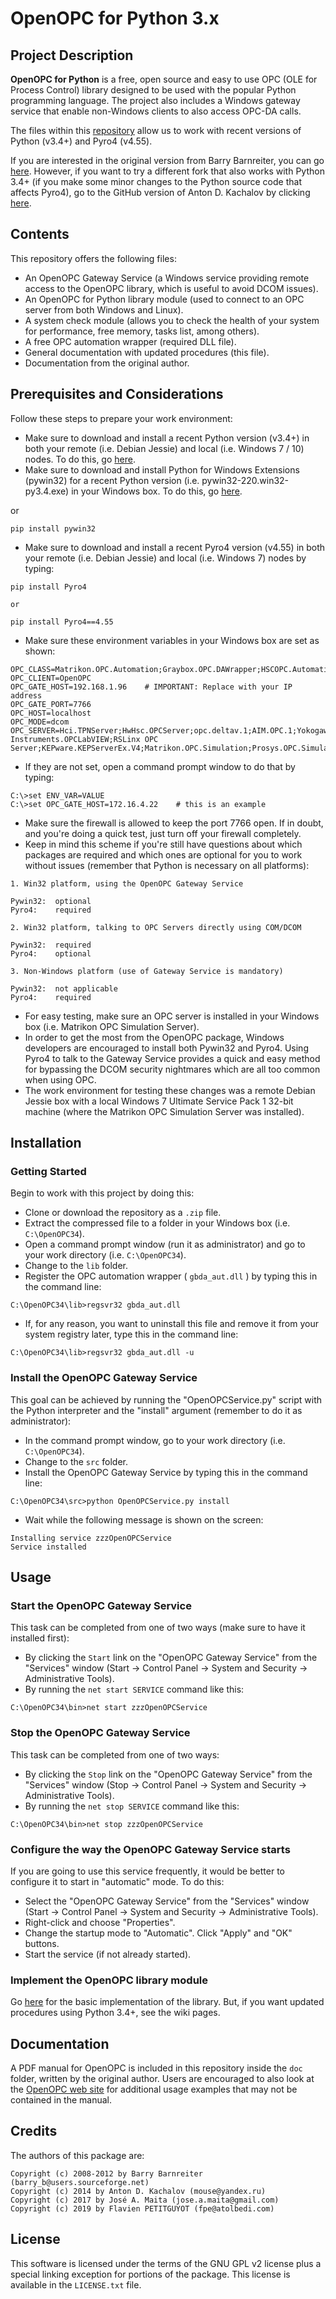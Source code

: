 # OpenOPC for Python 3.x


## Project Description

**OpenOPC for Python** is a free, open source and easy to use OPC (OLE 
for Process Control) library designed to be used with the popular Python 
programming language. The project also includes a Windows gateway 
service that enable non-Windows clients to also access OPC-DA calls.

The files within this 
[repository](https://github.com/joseamaita/openopc120) allow us to work 
with recent versions of Python (v3.4+) and Pyro4 (v4.55).

If you are interested in the original version from Barry Barnreiter, you 
can go [here](http://openopc.sourceforge.net/). However, if you want to 
try a different fork that also works with Python 3.4+ (if you make some 
minor changes to the Python source code that affects Pyro4), go to the 
GitHub version of Anton D. Kachalov by clicking 
[here](https://github.com/ya-mouse/openopc).


## Contents

This repository offers the following files:

* An OpenOPC Gateway Service (a Windows service providing remote access 
to the OpenOPC library, which is useful to avoid DCOM issues).
* An OpenOPC for Python library module (used to connect to an OPC server 
from both Windows and Linux).
* A system check module (allows you to check the health of your system 
for performance, free memory, tasks list, among others).
* A free OPC automation wrapper (required DLL file).
* General documentation with updated procedures (this file).
* Documentation from the original author.


## Prerequisites and Considerations

Follow these steps to prepare your work environment:

* Make sure to download and install a recent Python version (v3.4+) in 
both your remote (i.e. Debian Jessie) and local (i.e. Windows 7 / 10) nodes. 
To do this, go [here](https://www.python.org/downloads/).
* Make sure to download and install Python for Windows Extensions 
(pywin32) for a recent Python version (i.e. pywin32-220.win32-py3.4.exe) 
in your Windows box. To do this, 
go [here](https://sourceforge.net/projects/pywin32/files/pywin32/).

or

```
pip install pywin32
```

* Make sure to download and install a recent Pyro4 version (v4.55) in 
both your remote (i.e. Debian Jessie) and local (i.e. Windows 7) nodes 
by typing:

```
pip install Pyro4 

or

pip install Pyro4==4.55
```

* Make sure these environment variables in your Windows box are set as 
shown:

```
OPC_CLASS=Matrikon.OPC.Automation;Graybox.OPC.DAWrapper;HSCOPC.Automation;RSI.OPCAutomation;OPC.Automation
OPC_CLIENT=OpenOPC
OPC_GATE_HOST=192.168.1.96    # IMPORTANT: Replace with your IP address
OPC_GATE_PORT=7766
OPC_HOST=localhost
OPC_MODE=dcom
OPC_SERVER=Hci.TPNServer;HwHsc.OPCServer;opc.deltav.1;AIM.OPC.1;Yokogawa.ExaopcDAEXQ.1;OSI.DA.1;OPC.PHDServerDA.1;Aspen.Infoplus21_DA.1;National Instruments.OPCLabVIEW;RSLinx OPC Server;KEPware.KEPServerEx.V4;Matrikon.OPC.Simulation;Prosys.OPC.Simulation
```

* If they are not set, open a command prompt window to do that by 
typing:

```
C:\>set ENV_VAR=VALUE
C:\>set OPC_GATE_HOST=172.16.4.22    # this is an example
```

* Make sure the firewall is allowed to keep the port 7766 open. If in 
doubt, and you're doing a quick test, just turn off your firewall 
completely.
* Keep in mind this scheme if you're still have questions about which 
packages are required and which ones are optional for you to work 
without issues (remember that Python is necessary on all platforms):

```
1. Win32 platform, using the OpenOPC Gateway Service

Pywin32:  optional
Pyro4:    required

2. Win32 platform, talking to OPC Servers directly using COM/DCOM

Pywin32:  required
Pyro4:    optional

3. Non-Windows platform (use of Gateway Service is mandatory)

Pywin32:  not applicable
Pyro4:    required
```

* For easy testing, make sure an OPC server is installed in your Windows 
box (i.e. Matrikon OPC Simulation Server).
* In order to get the most from the OpenOPC package, Windows developers 
are encouraged to install both Pywin32 and Pyro4. Using Pyro4 to talk to 
the Gateway Service provides a quick and easy method for bypassing the 
DCOM security nightmares which are all too common when using OPC.
* The work environment for testing these changes was a remote Debian 
Jessie box with a local Windows 7 Ultimate Service Pack 1 32-bit machine 
(where the Matrikon OPC Simulation Server was installed).


## Installation

### Getting Started

Begin to work with this project by doing this:

* Clone or download the repository as a `.zip` file.
* Extract the compressed file to a folder in your Windows box 
(i.e. `C:\OpenOPC34`).
* Open a command prompt window (run it as administrator) and go to your 
work directory (i.e. `C:\OpenOPC34`).
* Change to the `lib` folder.
* Register the OPC automation wrapper ( `gbda_aut.dll` ) by typing this 
in the command line:

```
C:\OpenOPC34\lib>regsvr32 gbda_aut.dll
```

* If, for any reason, you want to uninstall this file and remove it from 
your system registry later, type this in the command line:

```
C:\OpenOPC34\lib>regsvr32 gbda_aut.dll -u
```

### Install the OpenOPC Gateway Service

This goal can be achieved by running the "OpenOPCService.py" script with 
the Python interpreter and the "install" argument (remember to do it as 
administrator):

* In the command prompt window, go to your work directory 
(i.e. `C:\OpenOPC34`).
* Change to the `src` folder.
* Install the OpenOPC Gateway Service by typing this in the command 
line:

```
C:\OpenOPC34\src>python OpenOPCService.py install
```

* Wait while the following message is shown on the screen:

```
Installing service zzzOpenOPCService
Service installed
```


## Usage

### Start the OpenOPC Gateway Service

This task can be completed from one of two ways (make sure to have it 
installed first):

* By clicking the `Start` link on the "OpenOPC Gateway Service" from the 
"Services" window (Start -> Control Panel -> System and Security -> 
Administrative Tools).
* By running the `net start SERVICE` command like this:

```
C:\OpenOPC34\bin>net start zzzOpenOPCService
```

### Stop the OpenOPC Gateway Service

This task can be completed from one of two ways:

* By clicking the `Stop` link on the "OpenOPC Gateway Service" from the 
"Services" window (Stop -> Control Panel -> System and Security -> 
Administrative Tools).
* By running the `net stop SERVICE` command like this:

```
C:\OpenOPC34\bin>net stop zzzOpenOPCService
```

### Configure the way the OpenOPC Gateway Service starts

If you are going to use this service frequently, it would be better to 
configure it to start in "automatic" mode. To do this:

* Select the "OpenOPC Gateway Service" from the "Services" window 
(Start -> Control Panel -> System and Security -> Administrative Tools).
* Right-click and choose "Properties".
* Change the startup mode to "Automatic". Click "Apply" and "OK" 
buttons.
* Start the service (if not already started).

### Implement the OpenOPC library module

Go [here](http://openopc.sourceforge.net/) for the basic implementation 
of the library. But, if you want updated procedures using Python 3.4+, 
see the wiki pages.


## Documentation

A PDF manual for OpenOPC is included in this repository inside the `doc` 
folder, written by the original author. Users are encouraged to also 
look at the [OpenOPC web site](http://openopc.sourceforge.net/) for 
additional usage examples that may not be contained in the manual.


## Credits

The authors of this package are:


```
Copyright (c) 2008-2012 by Barry Barnreiter (barry_b@users.sourceforge.net)
Copyright (c) 2014 by Anton D. Kachalov (mouse@yandex.ru)
Copyright (c) 2017 by José A. Maita (jose.a.maita@gmail.com)
Copyright (c) 2019 by Flavien PETITGUYOT (fpe@atolbedi.com)

```


## License

This software is licensed under the terms of the GNU GPL v2 license plus 
a special linking exception for portions of the package. This license is 
available in the `LICENSE.txt` file.
